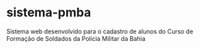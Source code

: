# sistema-pmba
Sistema web desenvolvido para o cadastro de alunos do Curso de Formação de Soldados da Polícia Militar da Bahia

